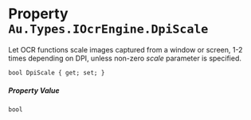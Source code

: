 # Property `Au.Types.IOcrEngine.DpiScale`

Let OCR functions scale images captured from a window or screen, 1-2 times depending on DPI, unless non-zero *scale* parameter is specified.

```
bool DpiScale { get; set; }
```

##### Property Value

`bool`
